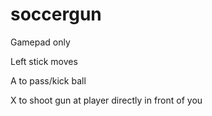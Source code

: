 # soccergun

Gamepad only

Left stick moves

A to pass/kick ball

X to shoot gun at player directly in front of you
